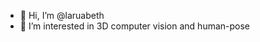 - 👋 Hi, I’m @laruabeth
- 👀 I’m interested in 3D computer vision and human-pose

<!---
laruabeth/laruabeth is a ✨ special ✨ repository because its `README.md` (this file) appears on your GitHub profile.
You can click the Preview link to take a look at your changes.
--->
